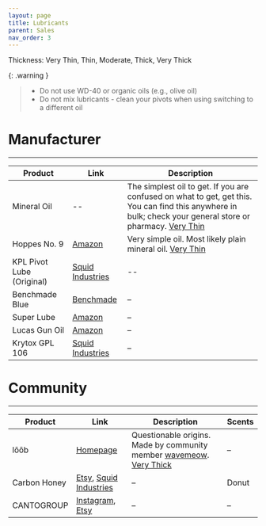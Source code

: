 ```yaml
---
layout: page
title: Lubricants
parent: Sales
nav_order: 3
---
```

Thickness: Very Thin, Thin, Moderate, Thick, Very Thick

{: .warning }
> - Do not use WD-40 or organic oils (e.g., olive oil)
> - Do not mix lubricants - clean your pivots when using switching to a different oil

# Manufacturer
---

| Product | Link | Description |
|-|----|-----------|
| Mineral Oil | -- | The simplest oil to get. If you are confused on what to get, get this. You can find this anywhere in bulk; check your general store or pharmacy. <ins>Very Thin</ins> |
| Hoppes No. 9 | [Amazon](https://www.amazon.com/Hoppes-No-Lubricating-Oil-Bottle/dp/B000PW64JY/ref=sr_1_2?dchild=1&keywords=Hopps+9+oil&qid=1633654767&sr=8-2) | Very simple oil. Most likely plain mineral oil. <ins>Very Thin</ins> |
| KPL Pivot Lube (Original) | [Squid Industries](https://www.squidindustries.co/products/kpl-knife-lube) | -- |
| Benchmade Blue | [Benchmade](https://www.benchmade.com/bluelubetm-ae08c3cc7daf0d5fe2214110d86e4890.html) | – |
| Super Lube | [Amazon](https://www.amazon.com/gp/product/B000UKUHXK/ref=ox_sc_rp_title_rp_5?smid=&psc=1&pf_rd_p=bf2283c9-4698-4113-8444-26b82a8b2c6f&pd_rd_wg=c2L1A&pd_rd_i=B000UKUHXK&pd_rd_w=Fewb2&pd_rd_r=4dd578e3-58f9-4fd9-bdca-a9c4400518a5) | – |
| Lucas Gun Oil  | [Amazon](https://www.amazon.com/Lucas-Oil-10877-Extreme-Duty/dp/B07656VLLG/ref=sr_1_2?keywords=lucas+gun+oil+extreme+duty&qid=1661808600&sprefix=lucas+gun+oil+extreme%2Caps%2C781&sr=8-2) | – |
| Krytox GPL 106 | [Squid Industries](https://www.squidindustries.co/products/krytox-106-lubricating-oil) | – | 

# Community
---

| Product | Link | Description | Scents |
|---|---|---|---|
| lōōb | [Homepage](https://wavemeow.xyz/loob) | Questionable origins. Made by community member [wavemeow](https://www.instagram.com/kurochow/reels/). <ins>Very Thick</ins> | – |
| Carbon Honey | [Etsy](https://www.etsy.com/uk/shop/CarbonHoneyOil?ref=nla_listing_details), [Squid Industries](https://www.squidindustries.co/products/carbon-honey) | – | Donut |
| CANTOGROUP | [Instagram](https://www.instagram.com/canto.group/?hl=en), [Etsy](https://www.etsy.com/shop/cantogroup?ref=nla_listing_details&dd_referrer=https%3A%2F%2Fwww.etsy.com%2Flisting%2F1778915643%2Fcantogroup-balisong-oil%3Fref%3Dshop_home_active_1%26crt%3D1%26logging_key%3D566ee48f4d719f1a33d2fdfd00c6550592a08353%253A1778915643%26load_webview%3D1%26bid%3D51EWTV4HOG16r-EO38SuxMcTKFCP) | – | – |

